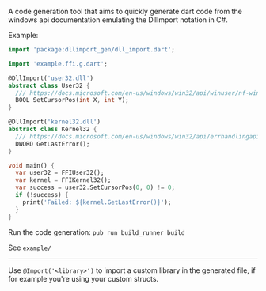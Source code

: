 A code generation tool that aims to quickly generate dart code from the windows api documentation emulating the DllImport notation in C#.


Example:

```dart
import 'package:dllimport_gen/dll_import.dart';

import 'example.ffi.g.dart';

@DllImport('user32.dll')
abstract class User32 {
  /// https://docs.microsoft.com/en-us/windows/win32/api/winuser/nf-winuser-setcursorpos
  BOOL SetCursorPos(int X, int Y);
}

@DllImport('kernel32.dll')
abstract class Kernel32 {
  /// https://docs.microsoft.com/en-us/windows/win32/api/errhandlingapi/nf-errhandlingapi-getlasterror
  DWORD GetLastError();
}

void main() {
  var user32 = FFIUser32();
  var kernel = FFIKernel32();
  var success = user32.SetCursorPos(0, 0) != 0;
  if (!success) {
    print('Failed: ${kernel.GetLastError()}');
  }
}
```

Run the code generation:
`pub run build_runner build`

See `example/`

<hr>

Use `@Import('<library>')` to import a custom library in the generated file, if for example you're using your custom structs.